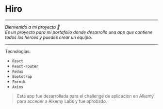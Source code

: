 <h1 style="center">Hiro</h1>

---

_Bienvenido a mi proyecto 👋<br /> Es un proyecto para mi portafolio donde desarrollo una app que contiene todos los heroes y puedes crear un equipo._

---
 
Tecnologias:
- `React`
- `React-router`
- `Redux`
- `Bootstrap`
- `Formik`
- `Axios`

>Esta app fue desarrollada para el challenge de aplicacion en Alkemy para acceder a Alkemy Labs y fue aprobado.
